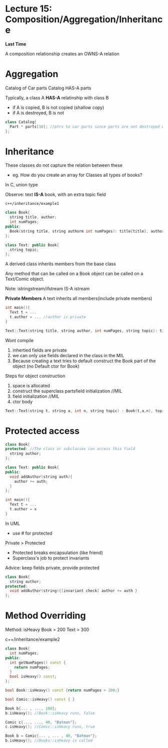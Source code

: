 # Lecture 15: Composition/Aggregation/Inheritance

**Last Time**

A composition relationship creates an OWNS-A relation

# Aggregation

Catalog of Car parts
Catalog HAS-A parts

Typically, a class A **HAS-A** relatinship with class B
- if A is copied, B is not copied (shallow copy)
- if A is destroyed, B is not

```c++
class Catalog{
  Part * parts[10]; //ptrs to car parts since parts are not destroyed with catalog it is a **OWNS-A** relatinship
};
```

# Inheritance
These classes do not capture the relation between these
- eg. How do you create an array for Classes all types of books?

In C, union type

Observe: text **IS-A** book, with an extra topic field

`c++/inheritance/example1`

```c++
class Book{
  string title, author;
  int numPages;
public:
  Book(string title, string authorm int numPages): title{title}, author{author}, numPages{numPages}{}
};

class Text: public Book{
  string topic;
};
```

A derived class inherits members from the base class

Any method that can be called on a Book object can be called on a Text/Comic object.

Note: istringstream/ifstream IS-A istream

**Private Members**
A text inherits all members(include private members)

```c++
int main(){
  Text t = ...
  t.author = ... //author is private
}

Text::Text(string title, string author, int numPages, string topic): title{title}, author{author}, numPages{numPages, topic{topic}{}
```

Wont compile
1. inhertied fields are private
2. we can only use fields declared in the class in the MIL
3. Because creating a text tries to default construct the Book part of the object (no Default ctor for Book)

Steps for object construction
1. space is allocated
2. construct the superclass partsfield initialization //MIL
3. field initialization //MIL
4. ctor body

```c++
Text::Text(string t, string a, int n, string topic) : Book(t,a,n), topic {topic}{}
```
# Protected access

```c++
class Book{
protected: //The class or subclasses can access this field
  string author;
};

class Text: public Book{
public:
  void addAuthor(string auth){
    author += auth;
  }
};

int main(){
  Text t = ...
  t.author = x
}
```

In UML

- use # for protected

Private > Protected
- Protected breaks encapsulation (like friend)
- Superclass's job to protect invariants

Advice: keep fields private, provide protected
```c++
class Book{
  string author;
protected:
  void addAuthor(string){[invariant check] author += auth }
};
```

# Method Overriding
Method: isHeavy
Book > 200
Text > 300

c++/inheritance/example2
```c++
class Book{
  int numPages;
public:
  int getNumPages() const {
    return numPages;
  }
  bool isHeavy() const;
};

bool Book::isHeavy() const {return numPages > 200;}

bool Comic::isHeavy() const { }
```

```c++
Book b{... , ..., 100};
b.isHeavy(); //Book::isHeavy runs, false

Comic c{..., ..., 40, "Batman"};
c.isHeavy(); //Comic::isHeavy runs, true

Book b = Comic{... , ... , 40, "Batman"};
b.isHeavy(); //Books::isHeavy is called
```
